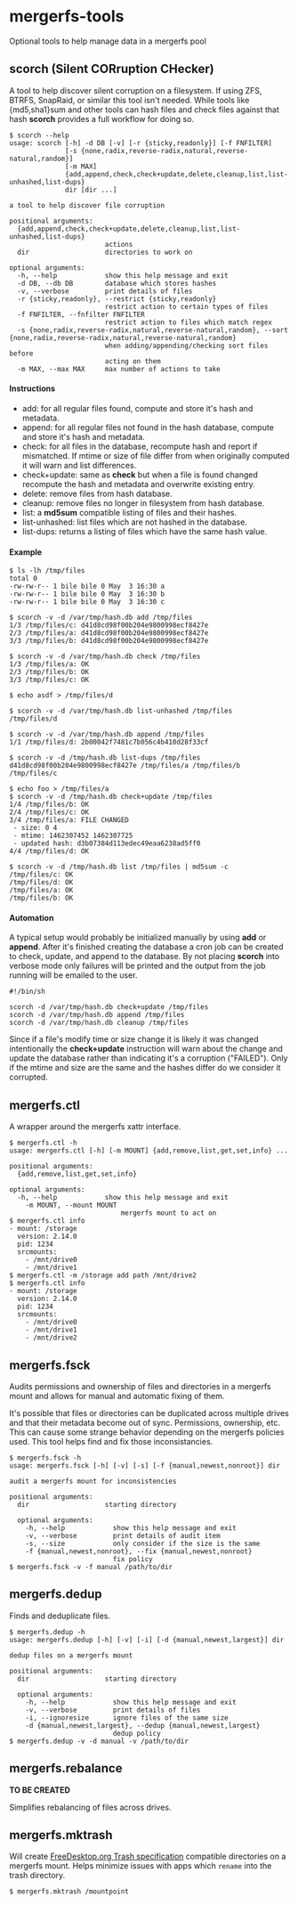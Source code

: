 # mergerfs-tools
Optional tools to help manage data in a mergerfs pool

## scorch (Silent CORruption CHecker)

A tool to help discover silent corruption on a filesystem. If using ZFS, BTRFS, SnapRaid, or similar this tool isn't needed. While tools like {md5,sha1}sum and other tools can hash files and check files against that hash **scorch** provides a full workflow for doing so.

```
$ scorch --help
usage: scorch [-h] -d DB [-v] [-r {sticky,readonly}] [-f FNFILTER]
              [-s {none,radix,reverse-radix,natural,reverse-natural,random}]
              [-m MAX]
              {add,append,check,check+update,delete,cleanup,list,list-unhashed,list-dups}
              dir [dir ...]

a tool to help discover file corruption

positional arguments:
  {add,append,check,check+update,delete,cleanup,list,list-unhashed,list-dups}
                        actions
  dir                   directories to work on

optional arguments:
  -h, --help            show this help message and exit
  -d DB, --db DB        database which stores hashes
  -v, --verbose         print details of files
  -r {sticky,readonly}, --restrict {sticky,readonly}
                        restrict action to certain types of files
  -f FNFILTER, --fnfilter FNFILTER
                        restrict action to files which match regex
  -s {none,radix,reverse-radix,natural,reverse-natural,random}, --sort {none,radix,reverse-radix,natural,reverse-natural,random}
                        when adding/appending/checking sort files before
                        acting on them
  -m MAX, --max MAX     max number of actions to take
```

#### Instructions

* add: for all regular files found, compute and store it's hash and metadata.
* append: for all regular files not found in the hash database, compute and store it's hash and metadata.
* check: for all files in the database, recompute hash and report if mismatched. If mtime or size of file differ from when originally  computed it will warn and list differences.
* check+update: same as **check** but when a file is found changed recompute the hash and metadata and overwrite existing entry.
* delete: remove files from hash database.
* cleanup: remove files no longer in filesystem from hash database.
* list: a **md5sum** compatible listing of files and their hashes.
* list-unhashed: list files which are not hashed in the database.
* list-dups: returns a listing of files which have the same hash value.

#### Example

```
$ ls -lh /tmp/files
total 0
-rw-rw-r-- 1 bile bile 0 May  3 16:30 a
-rw-rw-r-- 1 bile bile 0 May  3 16:30 b
-rw-rw-r-- 1 bile bile 0 May  3 16:30 c

$ scorch -v -d /var/tmp/hash.db add /tmp/files
1/3 /tmp/files/c: d41d8cd98f00b204e9800998ecf8427e
2/3 /tmp/files/a: d41d8cd98f00b204e9800998ecf8427e
3/3 /tmp/files/b: d41d8cd98f00b204e9800998ecf8427e

$ scorch -v -d /var/tmp/hash.db check /tmp/files
1/3 /tmp/files/a: OK
2/3 /tmp/files/b: OK
3/3 /tmp/files/c: OK

$ echo asdf > /tmp/files/d

$ scorch -v -d /var/tmp/hash.db list-unhashed /tmp/files
/tmp/files/d

$ scorch -v -d /var/tmp/hash.db append /tmp/files
1/1 /tmp/files/d: 2b00042f7481c7b056c4b410d28f33cf

$ scorch -v -d /tmp/hash.db list-dups /tmp/files
d41d8cd98f00b204e9800998ecf8427e /tmp/files/a /tmp/files/b /tmp/files/c

$ echo foo > /tmp/files/a
$ scorch -v -d /tmp/hash.db check+update /tmp/files
1/4 /tmp/files/b: OK
2/4 /tmp/files/c: OK
3/4 /tmp/files/a: FILE CHANGED
 - size: 0 4
 - mtime: 1462307452 1462307725
 - updated hash: d3b07384d113edec49eaa6238ad5ff0
4/4 /tmp/files/d: OK

$ scorch -v -d /tmp/hash.db list /tmp/files | md5sum -c
/tmp/files/c: OK
/tmp/files/d: OK
/tmp/files/a: OK
/tmp/files/b: OK
```

#### Automation

A typical setup would probably be initialized manually by using **add** or **append**. After it's finished creating the database a cron job can be created to check, update, and append to the database. By not placing **scorch** into verbose mode only failures will be printed and the output from the job running will be emailed to the user.

```
#!/bin/sh

scorch -d /var/tmp/hash.db check+update /tmp/files
scorch -d /var/tmp/hash.db append /tmp/files
scorch -d /var/tmp/hash.db cleanup /tmp/files
```

Since if a file's modify time or size change it is likely it was changed intentionally the **check+update** instruction will warn about the change and update the database rather than indicating it's a corruption ("FAILED"). Only if the mtime and size are the same and the hashes differ do we consider it corrupted.


## mergerfs.ctl

A wrapper around the mergerfs xattr interface.

```
$ mergerfs.ctl -h
usage: mergerfs.ctl [-h] [-m MOUNT] {add,remove,list,get,set,info} ...

positional arguments:
  {add,remove,list,get,set,info}

optional arguments:
  -h, --help            show this help message and exit
    -m MOUNT, --mount MOUNT
                            mergerfs mount to act on
$ mergerfs.ctl info
- mount: /storage
  version: 2.14.0
  pid: 1234
  srcmounts:
    - /mnt/drive0
    - /mnt/drive1
$ mergerfs.ctl -m /storage add path /mnt/drive2
$ mergerfs.ctl info
- mount: /storage
  version: 2.14.0
  pid: 1234
  srcmounts:
    - /mnt/drive0
    - /mnt/drive1
    - /mnt/drive2
```

## mergerfs.fsck

Audits permissions and ownership of files and directories in a mergerfs mount and allows for manual and automatic fixing of them.

It's possible that files or directories can be duplicated across multiple drives and that their metadata become out of sync. Permissions, ownership, etc. This can cause some strange behavior depending on the mergerfs policies used. This tool helps find and fix those inconsistancies.

```
$ mergerfs.fsck -h
usage: mergerfs.fsck [-h] [-v] [-s] [-f {manual,newest,nonroot}] dir

audit a mergerfs mount for inconsistencies

positional arguments:
  dir                   starting directory

  optional arguments:
    -h, --help            show this help message and exit
    -v, --verbose         print details of audit item
    -s, --size            only consider if the size is the same
    -f {manual,newest,nonroot}, --fix {manual,newest,nonroot}
                          fix policy
$ mergerfs.fsck -v -f manual /path/to/dir
```


## mergerfs.dedup

Finds and deduplicate files.

```
$ mergerfs.dedup -h
usage: mergerfs.dedup [-h] [-v] [-i] [-d {manual,newest,largest}] dir

dedup files on a mergerfs mount

positional arguments:
  dir                   starting directory

  optional arguments:
    -h, --help            show this help message and exit
    -v, --verbose         print details of files
    -i, --ignoresize      ignore files of the same size
    -d {manual,newest,largest}, --dedup {manual,newest,largest}
                          dedup policy
$ mergerfs.dedup -v -d manual -v /path/to/dir
```


## mergerfs.rebalance

**TO BE CREATED**

Simplifies rebalancing of files across drives.


## mergerfs.mktrash

Will create [FreeDesktop.org Trash specification](https://specifications.freedesktop.org/trash-spec/trashspec-1.0.html) compatible directories on a mergerfs mount. Helps minimize issues with apps which `rename` into the trash directory.

```
$ mergerfs.mktrash /mountpoint
```
